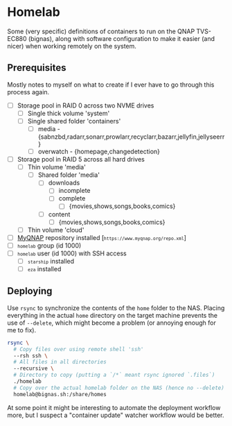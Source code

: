 # Homelab
Some (very specific) definitions of containers to run on the QNAP TVS-EC880 (bignas), along with software configuration to make it easier (and nicer) when working remotely on the system.

## Prerequisites
Mostly notes to myself on what to create if I ever have to go through this process again.

 - [ ] Storage pool in RAID 0 across two NVME drives
   - [ ] Single thick volume 'system'
   - [ ] Single shared folder 'containers'
     - [ ] media     - {sabnzbd,radarr,sonarr,prowlarr,recyclarr,bazarr,jellyfin,jellyseerr}
     - [ ] overwatch - {homepage,changedetection}
 - [ ] Storage pool in RAID 5 across all hard drives
   - [ ] Thin volume 'media'
     - [ ] Shared folder 'media'
       - [ ] downloads
         - [ ] incomplete
         - [ ] complete
           - [ ] {movies,shows,songs,books,comics}
       - [ ] content
         - [ ] {movies,shows,songs,books,comics}
   - [ ] Thin volume 'cloud'
 - [ ] [MyQNAP](https://www.myqnap.org) repository installed [<small>`https://www.myqnap.org/repo.xml`</small>]
 - [ ] <small>`homelab`</small> group (id 1000)
 - [ ] <small>`homelab`</small> user (id 1000) with SSH access
   - [ ] <small>`starship`</small> installed
   - [ ] <small>`eza`</small> installed

## Deploying
Use `rsync` to synchronize the contents of the `home` folder to the NAS. Placing everything in the actual `home` directory on the target machine prevents the use of `--delete`, which might become a problem (or annoying enough for me to fix).

```bash
rsync \
  # Copy files over using remote shell 'ssh'
  --rsh ssh \
  # All files in all directories
  --recursive \
  # Directory to copy (putting a `/*` meant rsync ignored `.files`)
  ./homelab
  # Copy over the actual homelab folder on the NAS (hence no --delete)
  homelab@bignas.sh:/share/homes
```

At some point it might be interesting to automate the deployment workflow more, but I suspect a "container update" watcher workflow would be better.